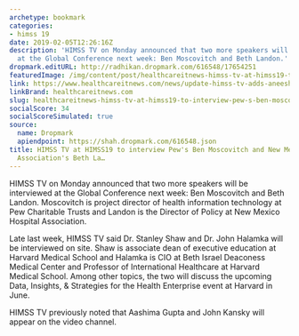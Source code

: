 ```yaml
---
archetype: bookmark
categories:
- himss 19
date: 2019-02-05T12:26:16Z
description: 'HIMSS TV on Monday announced that two more speakers will be interviewed
  at the Global Conference next week: Ben Moscovitch and Beth Landon.'
dropmark.editURL: http://radhikan.dropmark.com/616548/17654251
featuredImage: /img/content/post/healthcareitnews-himss-tv-at-himss19-to-interview-pew-s-ben-moscovitch-and-new-mexico-hospital-association-s-beth-la.png
link: https://www.healthcareitnews.com/news/update-himss-tv-adds-aneesh-chopra-dods-stacy-cummings-himss19-schedule
linkBrand: healthcareitnews.com
slug: healthcareitnews-himss-tv-at-himss19-to-interview-pew-s-ben-moscovitch-and-new-mexico-hospital-association-s-beth-la
socialScore: 34
socialScoreSimulated: true
source:
  name: Dropmark
  apiendpoint: https://shah.dropmark.com/616548.json
title: HIMSS TV at HIMSS19 to interview Pew's Ben Moscovitch and New Mexico Hospital
  Association's Beth La…
---
```

HIMSS TV on Monday announced that two more speakers will be interviewed at the Global Conference next week: Ben Moscovitch and Beth Landon. Moscovitch is project director of health information technology at Pew Charitable Trusts and Landon is the Director of Policy at New Mexico Hospital Association.

Late last week, HIMSS TV said Dr. Stanley Shaw and Dr. John Halamka will be interviewed on site. Shaw is associate dean of executive education at Harvard Medical School and Halamka is CIO at Beth Israel Deaconess Medical Center and Professor of International Healthcare at Harvard Medical School. Among other topics, the two will discuss the upcoming Data, Insights, & Strategies for the Health Enterprise event at Harvard in June.

HIMSS TV previously noted that Aashima Gupta and John Kansky will appear on the video channel.

